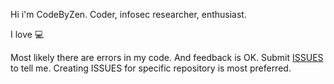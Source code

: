Hi i'm CodeByZen. Coder, infosec researcher, enthusiast.

I love 💻

Most likely there are errors in my code. And feedback is OK. Submit [ISSUES](https://github.com/CodeByZen/CodeByZen/issues) to tell me. Creating ISSUES for specific repository is most preferred.
